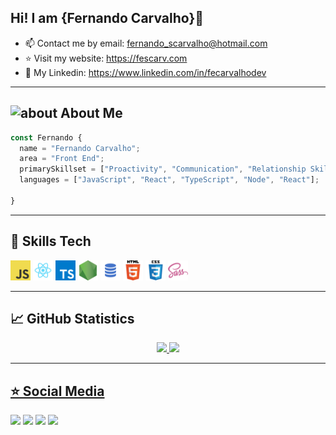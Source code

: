 ## Hi! I am {Fernando Carvalho}👋

 

- 📫 Contact me by email: fernando_scarvalho@hotmail.com
- ⭐ Visit my website: https://fescarv.com
- 🎯 My Linkedin: https://www.linkedin.com/in/fecarvalhodev

----
## <img width="30" alt="about" src="https://raw.github.com/elizarov/elizarov/master/about.png"> About Me



```javascript
const Fernando {
  name = "Fernando Carvalho";
  area = "Front End";
  primarySkillset = ["Proactivity", "Communication", "Relationship Skills", "Confidence", "Teamwork"];
  languages = ["JavaScript", "React", "TypeScript", "Node", "React"];

}
```

----
## 🚀 Skills Tech
<div align="left" >

<code><img height="32" src="https://raw.githubusercontent.com/github/explore/80688e429a7d4ef2fca1e82350fe8e3517d3494d/topics/javascript/javascript.png" alt="Javascript"/></code>
 <code><img height="32" src="https://raw.githubusercontent.com/github/explore/80688e429a7d4ef2fca1e82350fe8e3517d3494d/topics/react/react.png" alt="React"/></code>
<code><img height="32" src="https://raw.githubusercontent.com/github/explore/80688e429a7d4ef2fca1e82350fe8e3517d3494d/topics/typescript/typescript.png" alt="Typescript"/></code>
<code><img height="32" src="https://raw.githubusercontent.com/github/explore/80688e429a7d4ef2fca1e82350fe8e3517d3494d/topics/nodejs/nodejs.png" alt="Nodejs"/></code>
<code><img height="32" src="https://raw.githubusercontent.com/github/explore/80688e429a7d4ef2fca1e82350fe8e3517d3494d/topics/sql/sql.png" alt="SQL"/></code>
<code><img height="32" src="https://raw.githubusercontent.com/github/explore/80688e429a7d4ef2fca1e82350fe8e3517d3494d/topics/html/html.png" alt="HTML5"/></code>
<code><img height="32" src="https://raw.githubusercontent.com/github/explore/80688e429a7d4ef2fca1e82350fe8e3517d3494d/topics/css/css.png" alt="CSS"/></code>
<code><img height="32" src="https://raw.githubusercontent.com/github/explore/80688e429a7d4ef2fca1e82350fe8e3517d3494d/topics/sass/sass.png" alt="Sass"/></code>

</div>

----
## 📈 GitHub Statistics

<div align="center">
  <a href="https://github.com/fescarvalho">
  <img height="180em" src="https://github-readme-stats.vercel.app/api?username=fescarvalho&show_icons=true&theme=chartreuse-dark"/>
  <img height="180em" src="https://github-readme-stats.vercel.app/api/top-langs/?username=fescarvalho&layout=compact&langs_count=7&theme=chartreuse-dark"/>
</div>


----
## ⭐ Social Media

  <a href="https://instagram.com/fescarv" target="_blank"><img src="https://img.shields.io/badge/-Instagram-%23E4405F?style=for-the-badge&logo=instagram&logoColor=white" target="_blank"></a>
  <a href = "mailto:fernando_scarvalho@hotmail.com"><img src="https://img.shields.io/badge/-Email-%23333?style=for-the-badge&logo=gmail&logoColor=white" target="_blank"></a>
  <a href="https://www.linkedin.com/in/fernando-carvalho-08427a193/" target="_blank"><img src="https://img.shields.io/badge/-LinkedIn-%230077B5?style=for-the-badge&logo=linkedin&logoColor=white" target="_blank"></a> 
   <a href="https://twitter.com/_fescarv" target="_blank"><img src="https://img.shields.io/badge/-Twitter-%230077B5?style=for-the-badge&logo=linkedin&logoColor=white" target="_blank"></a> 
 




